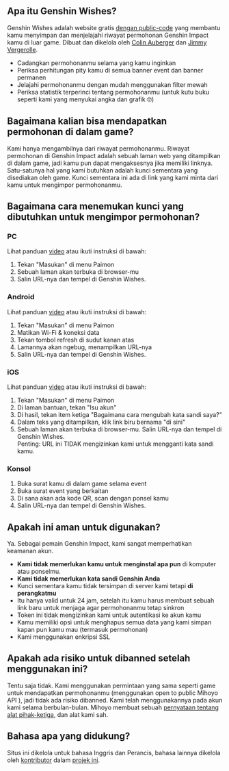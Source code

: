 ## Apa itu Genshin Wishes?
Genshin Wishes adalah website gratis [dengan public-code](https://github.com/genshin-wishes) yang membantu kamu menyimpan dan menjelajahi riwayat permohonan Genshin Impact kamu di luar game. Dibuat dan dikelola oleh [Colin Auberger](https://www.linkedin.com/in/colin-auberger/) dan [Jimmy Vergerolle](https://vergerolle.fr).

- Cadangkan permohonanmu selama yang kamu inginkan
- Periksa perhitungan pity kamu di semua banner event dan banner permanen
- Jelajahi permohonanmu dengan mudah menggunakan filter mewah
- Periksa statistik terperinci tentang permohonanmu (untuk kutu buku seperti kami yang menyukai angka dan grafik 🤓)

## Bagaimana kalian bisa mendapatkan permohonan di dalam game?
Kami hanya mengambilnya dari riwayat permohonanmu. Riwayat permohonan di Genshin Impact adalah sebuah laman web yang ditampilkan di dalam game, jadi kamu pun dapat mengaksesnya jika memiliki linknya. Satu-satunya hal yang kami butuhkan adalah kunci sementara yang disediakan oleh game. Kunci sementara ini ada di link yang kami minta dari kamu untuk mengimpor permohonanmu.

## Bagaimana cara menemukan kunci yang dibutuhkan untuk mengimpor permohonan?
### PC
Lihat panduan [video](https://www.youtube.com/watch?v=a16X0R_rSZc) atau ikuti instruksi di bawah:
1) Tekan "Masukan" di menu Paimon
2) Sebuah laman akan terbuka di browser-mu
3) Salin URL-nya dan tempel di Genshin Wishes.

### Android
Lihat panduan [video](https://www.youtube.com/watch?v=hok0jCjSrjo) atau ikuti instruksi di bawah:
1) Tekan "Masukan" di menu Paimon
2) Matikan Wi-Fi & koneksi data
3) Tekan tombol refresh di sudut kanan atas
4) Lamannya akan ngebug, menampilkan URL-nya
5) Salin URL-nya dan tempel di Genshin Wishes.

### iOS
Lihat panduan [video](https://www.youtube.com/watch?v=HW8nywx9Tio) atau ikuti instruksi di bawah:
1) Tekan "Masukan" di menu Paimon
2) Di laman bantuan, tekan "Isu akun"
3) Di hasil, tekan item ketiga "Bagaimana cara mengubah kata sandi saya?"
4) Dalam teks yang ditampilkan, klik link biru bernama "di sini"
5) Sebuah laman akan terbuka di browser-mu. Salin URL-nya dan tempel di Genshin Wishes.  
   Penting: URL ini TIDAK mengizinkan kami untuk mengganti kata sandi kamu.

### Konsol
1) Buka surat kamu di dalam game selama event
2) Buka surat event yang berkaitan
3) Di sana akan ada kode QR, scan dengan ponsel kamu
4) Salin URL-nya dan tempel di Genshin Wishes.

## Apakah ini aman untuk digunakan?
Ya. Sebagai pemain Genshin Impact, kami sangat memperhatikan keamanan akun.
- **Kami tidak memerlukan kamu untuk menginstal apa pun** di komputer atau ponselmu.
- **Kami tidak memerlukan kata sandi Genshin Anda**
- Kunci sementara kamu tidak tersimpan di server kami tetapi **di perangkatmu**
- Itu hanya valid untuk 24 jam, setelah itu kamu harus membuat sebuah link baru untuk menjaga agar permohonanmu tetap sinkron
- Token ini tidak mengizinkan kami untuk autentikasi ke akun kamu
- Kamu memiliki opsi untuk menghapus semua data yang kami simpan kapan pun kamu mau (termasuk permohonan)
- Kami menggunakan enkripsi SSL

## Apakah ada risiko untuk dibanned setelah menggunakan ini?
Tentu saja tidak. Kami menggunakan permintaan yang sama seperti game untuk mendapatkan permohonanmu (menggunakan open to public Mihoyo API ), jadi tidak ada risiko dibanned. Kami telah menggunakannya pada akun kami selama berbulan-bulan. Mihoyo membuat sebuah [pernyataan tentang alat pihak-ketiga](https://genshin.mihoyo.com/en/news/detail/5763), dan alat kami sah.

## Bahasa apa yang didukung?
Situs ini dikelola untuk bahasa Inggris dan Perancis, bahasa lainnya dikelola oleh [kontributor](https://github.com/genshin-wishes/genshin-wishes-i18n/blob/main/CONTRIBUTORS.md) dalam [projek ini](https://github.com/genshin-wishes/genshin-wishes-i18n).
